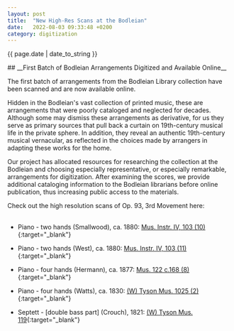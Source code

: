 ```yaml
---
layout: post
title:  "New High-Res Scans at the Bodleian"
date:   2022-08-03 09:33:48 +0200
category: digitization
---
```

<p>{{ page.date | date_to_string }}</p>
## __First Batch of Bodleian Arrangements Digitized and Available Online__

The first batch of arrangements from the Bodleian Library collection have been scanned and are now available online.

Hidden in the Bodleian's vast collection of printed music, these are arrangements that were poorly cataloged and neglected for decades. Although some may dismiss these arrangements as derivative, for us they serve as primary sources that pull back a curtain on 19th-century musical life in the private sphere. In addition, they reveal an authentic 19th-century musical vernacular, as reflected in the choices made by arrangers in adapting these works for the home.

Our project has allocated resources for researching the collection at the Bodleian and choosing especially representative, or especially remarkable, arrangements for digitization. After examining the scores, we provide additional cataloging information to the Bodleian librarians before online publication, thus increasing public access to the materials.

Check out the high resolution scans of Op. 93, 3rd Movement here:
<br/>
<br/>

* Piano - two hands (Smallwood), ca. 1880: [Mus. Instr. IV, 103 (10)](https://digital.bodleian.ox.ac.uk/objects/60fc39aa-d390-48cb-b4ae-06d067002c87/){:target="_blank"}

* Piano - two hands (West), ca. 1880: [Mus. Instr. IV, 103 (11)](https://digital.bodleian.ox.ac.uk/objects/bd1b512b-eec1-4ea3-8176-7c274a1fedec/){:target="_blank"}

* Piano - four hands (Hermann), ca. 1877: [Mus. 122 c.168 (8)](https://digital.bodleian.ox.ac.uk/objects/644ee314-14a2-4006-9fe6-80eea1258a17/){:target="_blank"}

* Piano - four hands (Watts), ca. 1830: [(W) Tyson Mus. 1025 (2)](https://digital.bodleian.ox.ac.uk/objects/fd6b91da-b3df-4564-b807-650c495d82f6/){:target="_blank"}

* Septett - [double bass part] (Crouch), 1821: [(W) Tyson Mus. 119](https://digital.bodleian.ox.ac.uk/objects/47e1e8c8-51f7-4ce1-a3da-39ec0d33850a/){:target="_blank"}

